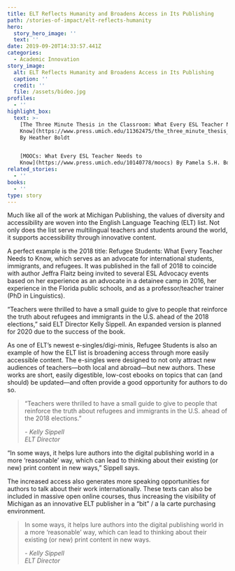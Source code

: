 ```yaml
---
title: ELT Reflects Humanity and Broadens Access in Its Publishing
path: /stories-of-impact/elt-reflects-humanity
hero:
  story_hero_image: ''
  text: ''
date: 2019-09-20T14:33:57.441Z
categories:
  - Academic Innovation
story_image:
  alt: ELT Reflects Humanity and Broadens Access in Its Publishing
  caption: ''
  credit: ''
  file: /assets/bideo.jpg
profiles:
  - ''
highlight_box:
  text: >-
    [The Three Minute Thesis in the Classroom: What Every ESL Teacher Needs to
    Know](https://www.press.umich.edu/11362475/the_three_minute_thesis_in_the_classroom)
    By Heather Boldt


    [MOOCs: What Every ESL Teacher Needs to
    Know](https://www.press.umich.edu/10140778/moocs) By Pamela S.H. Bogart
related_stories:
  - ''
books:
  - ''
type: story
---
```

Much like all of the work at Michigan Publishing, the values of diversity and accessibility are woven into the English Language Teaching (ELT) list. Not only does the list serve multilingual teachers and students around the world, it supports accessibility through innovative content.

A perfect example is the 2018 title: Refugee Students: What Every Teacher Needs to Know, which serves as an advocate for international students, immigrants, and refugees. It was published in the fall of 2018 to coincide with author Jeffra Flaitz being invited to several ESL Advocacy events based on her experience as an advocate in a detainee camp in 2016, her experience in the Florida public schools, and as a professor/teacher trainer (PhD in Linguistics). 

“Teachers were thrilled to have a small guide to give to people that reinforce the truth about refugees and immigrants in the U.S. ahead of the 2018 elections,” said ELT Director Kelly Sippell. An expanded version is planned for 2020 due to the success of the book.

As one of ELT’s newest e-singles/digi-minis, Refugee Students is also an example of how the ELT list is broadening access through more easily accessible content. The e-singles were designed to not only attract new audiences of teachers—both local and abroad—but new authors. These works are short, easily digestible, low-cost ebooks on topics that can (and should) be updated—and often provide a good opportunity for authors to do so. 

<blockquote class="quote floated yellow"><p>“Teachers were thrilled to have a small guide to give to people that reinforce the truth about refugees and immigrants in the U.S. ahead of the 2018 elections.”</p><footer><cite>- Kelly Sippell<br>ELT Director</cite></footer></blockquote>

“In some ways, it helps lure authors into the digital publishing world in a more ‘reasonable’ way, which can lead to thinking about their existing (or new) print content in new ways,” Sippell says.

The increased access also generates more speaking opportunities for authors to talk about their work internationally. These texts can also be included in massive open online courses, thus increasing the visibility of Michigan as an innovative ELT publisher in a “bit” / a la carte purchasing environment.

<blockquote class="quote full yellow"><p>In some ways, it helps lure authors into the digital publishing world in a more
‘reasonable’ way, which can lead to thinking about their existing (or new) print content in new ways.</p><footer><cite>- Kelly Sippell <br>ELT Director</cite></footer></blockquote>
